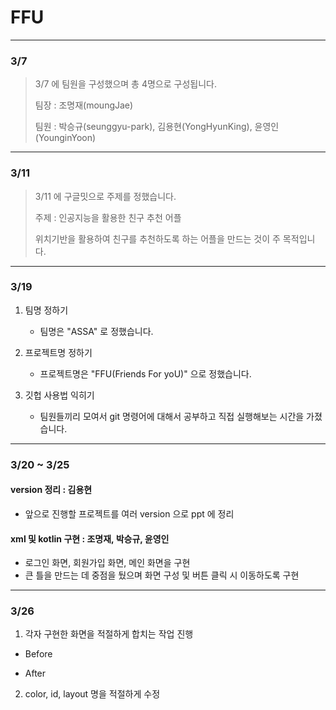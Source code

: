 # FFU
------------

### 3/7
> 3/7 에 팀원을 구성했으며 총 4명으로 구성됩니다.
>
> 팀장 : 조명재(moungJae)
> 
> 팀원 : 박승규(seunggyu-park), 김용현(YongHyunKing), 윤영인(YounginYoon)
------------

### 3/11
> 3/11 에 구글밋으로 주제를 정했습니다.
>
> 주제 : 인공지능을 활용한 친구 추천 어플
>
> 위치기반을 활용하여 친구를 추천하도록 하는 어플을 만드는 것이 주 목적입니다.
------------

### 3/19
1. 팀명 정하기 
    + 팀명은 "ASSA" 로 정했습니다.

2. 프로젝트명 정하기
    + 프로젝트명은 "FFU(Friends For yoU)" 으로 정했습니다.

3. 깃헙 사용법 익히기
    + 팀원들끼리 모여서 git 명령어에 대해서 공부하고 직접 실행해보는 시간을 가졌습니다.
------------

### 3/20 ~ 3/25
#### version 정리 : 김용현
+ 앞으로 진행할 프로젝트를 여러 version 으로 ppt 에 정리 

#### xml 및 kotlin 구현 : 조명재, 박승규, 윤영인
+ 로그인 화면, 회원가입 화면, 메인 화면을 구현
+ 큰 틀을 만드는 데 중점을 뒀으며 화면 구성 및 버튼 클릭 시 이동하도록 구현
------------

### 3/26
1. 각자 구현한 화면을 적절하게 합치는 작업 진행
  + Before

  + After
  
2. color, id, layout 명을 적절하게 수정
